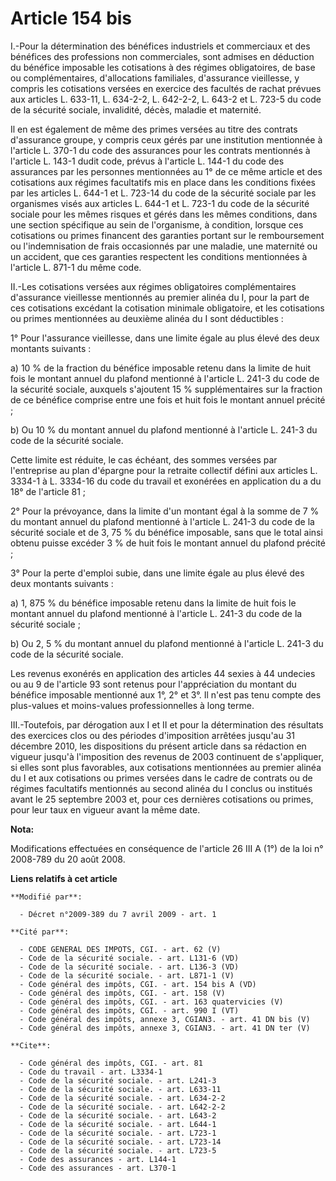# Article 154 bis

I.-Pour la détermination des bénéfices industriels et commerciaux et des bénéfices des professions non commerciales, sont
admises en déduction du bénéfice imposable les cotisations à des régimes obligatoires, de base ou complémentaires,
d'allocations familiales, d'assurance vieillesse, y compris les cotisations versées en exercice des facultés de rachat
prévues aux articles L. 633-11, 
L. 634-2-2, L. 642-2-2, 
L. 643-2 et L. 723-5 du code de la sécurité sociale, invalidité, décès, maladie et maternité. 

Il en est également de même des primes versées au titre des contrats d'assurance groupe, y compris ceux gérés par une
institution mentionnée à l'article L. 370-1 du code des assurances pour les contrats mentionnés à l'article L. 143-1 dudit
code, prévus à l'article L. 144-1 du code des assurances par les personnes mentionnées au 1° de ce même article et des
cotisations aux régimes facultatifs mis en place dans les conditions fixées par les articles L. 644-1 et L. 723-14 du code de
la sécurité sociale par les organismes visés aux articles L. 644-1 et L. 723-1 du code de la sécurité sociale pour les mêmes
risques et gérés dans les mêmes conditions, dans une section spécifique au sein de l'organisme, à condition, lorsque ces
cotisations ou primes financent des garanties portant sur le remboursement ou l'indemnisation de frais occasionnés par une
maladie, une maternité ou un accident, que ces garanties respectent les conditions mentionnées à l'article L. 871-1 du même
code. 

II.-Les cotisations versées aux régimes obligatoires complémentaires d'assurance vieillesse mentionnés au premier alinéa du
I, pour la part de ces cotisations excédant la cotisation minimale obligatoire, et les cotisations ou primes mentionnées au
deuxième alinéa du I sont déductibles : 

1° Pour l'assurance vieillesse, dans une limite égale au plus élevé des deux montants suivants : 

a) 10 % de la fraction du bénéfice imposable retenu dans la limite de huit fois le montant annuel du plafond mentionné à
l'article L. 241-3 du code de la sécurité sociale, auxquels s'ajoutent 15 % supplémentaires sur la fraction de ce bénéfice
comprise entre une fois et huit fois le montant annuel précité ; 

b) Ou 10 % du montant annuel du plafond mentionné à l'article L. 241-3 du code de la sécurité sociale. 

Cette limite est réduite, le cas échéant, des sommes versées par l'entreprise au plan d'épargne pour la retraite collectif
défini aux articles L. 3334-1 à L. 3334-16 du code du travail et exonérées en application du a du 18° de l'article 81 ; 

2° Pour la prévoyance, dans la limite d'un montant égal à la somme de 7 % du montant annuel du plafond mentionné à l'article
L. 241-3 du code de la sécurité sociale et de 3, 75 % du bénéfice imposable, sans que le total ainsi obtenu puisse excéder 3
% de huit fois le montant annuel du plafond précité ; 

3° Pour la perte d'emploi subie, dans une limite égale au plus élevé des deux montants suivants : 

a) 1, 875 % du bénéfice imposable retenu dans la limite de huit fois le montant annuel du plafond mentionné à l'article L.
241-3 du code de la sécurité sociale ; 

b) Ou 2, 5 % du montant annuel du plafond mentionné à l'article L. 241-3 du code de la sécurité sociale. 

Les revenus exonérés en application des articles 44 sexies à 44 undecies ou au 9 de l'article 93 sont retenus pour
l'appréciation du montant du bénéfice imposable mentionné aux 1°, 2° et 3°. Il n'est pas tenu compte des plus-values et
moins-values professionnelles à long terme. 

III.-Toutefois, par dérogation aux I et II et pour la détermination des résultats des exercices clos ou des périodes
d'imposition arrêtées jusqu'au 31 décembre 2010, les dispositions du présent article dans sa rédaction en vigueur jusqu'à
l'imposition des revenus de 2003 continuent de s'appliquer, si elles sont plus favorables, aux cotisations mentionnées au
premier alinéa du I et aux cotisations ou primes versées dans le cadre de contrats ou de régimes facultatifs mentionnés au
second alinéa du I conclus ou institués avant le 25 septembre 2003 et, pour ces dernières cotisations ou primes, pour leur
taux en vigueur avant la même date.

**Nota:**

Modifications effectuées en conséquence de l'article 26 III A (1°) de la loi n° 2008-789 du 20 août 2008.

**Liens relatifs à cet article**

	**Modifié par**:

	  - Décret n°2009-389 du 7 avril 2009 - art. 1

	**Cité par**:

	  - CODE GENERAL DES IMPOTS, CGI. - art. 62 (V)
	  - Code de la sécurité sociale. - art. L131-6 (VD)
	  - Code de la sécurité sociale. - art. L136-3 (VD)
	  - Code de la sécurité sociale. - art. L871-1 (V)
	  - Code général des impôts, CGI. - art. 154 bis A (VD)
	  - Code général des impôts, CGI. - art. 158 (V)
	  - Code général des impôts, CGI. - art. 163 quatervicies (V)
	  - Code général des impôts, CGI. - art. 990 I (VT)
	  - Code général des impôts, annexe 3, CGIAN3. - art. 41 DN bis (V)
	  - Code général des impôts, annexe 3, CGIAN3. - art. 41 DN ter (V)

	**Cite**:

	  - Code général des impôts, CGI. - art. 81
	  - Code du travail - art. L3334-1
	  - Code de la sécurité sociale. - art. L241-3
	  - Code de la sécurité sociale. - art. L633-11
	  - Code de la sécurité sociale. - art. L634-2-2
	  - Code de la sécurité sociale. - art. L642-2-2
	  - Code de la sécurité sociale. - art. L643-2
	  - Code de la sécurité sociale. - art. L644-1
	  - Code de la sécurité sociale. - art. L723-1
	  - Code de la sécurité sociale. - art. L723-14
	  - Code de la sécurité sociale. - art. L723-5
	  - Code des assurances - art. L144-1
	  - Code des assurances - art. L370-1
